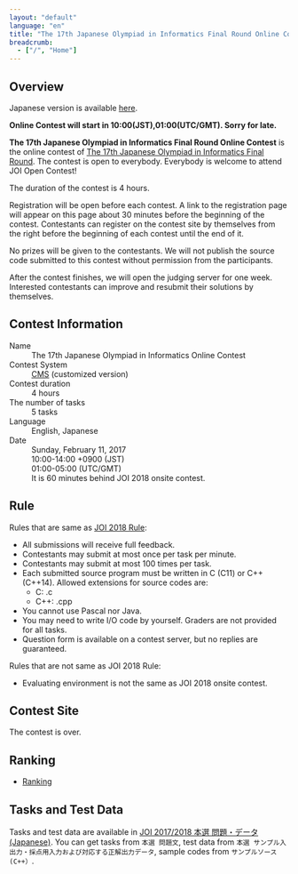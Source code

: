 ```yaml
---
layout: "default"
language: "en"
title: "The 17th Japanese Olympiad in Informatics Final Round Online Contest"
breadcrumb:
  - ["/", "Home"]
---
```


## Overview

Japanese version is available [here](./index.html).

**Online Contest will start in 10:00(JST),01:00(UTC/GMT). Sorry for late.**

**The 17th Japanese Olympiad in Informatics Final Round Online Contest** is the online contest of [The 17th Japanese Olympiad in Informatics Final Round](https://www.ioi-jp.org/joi/2017/honsen.html).
The contest is open to everybody. Everybody is welcome to attend JOI Open Contest!

The duration of the contest is 4 hours.

Registration will be open before each contest. A link to the registration page will appear on this page about 30 minutes before the beginning of the contest. Contestants can register on the contest site by themselves from the right before the beginning of each contest until the end of it.

No prizes will be given to the contestants. We will not publish the source code submitted to this contest without permission from the participants.

After the contest finishes, we will open the judging server for one week. Interested contestants can improve and resubmit their solutions by themselves.

## Contest Information

<dl>
  <dt>Name</dt>
    <dd>The 17th Japanese Olympiad in Informatics Online Contest</dd>

  <dt>Contest System</dt>
  <dd>
  <a href="https://github.com/cms-dev/cms/">CMS</a>
  (customized version)
  </dd>

  <dt>Contest duration</dt>
  <dd>4 hours</dd>

  <dt>The number of tasks</dt>
  <dd>5 tasks</dd>

  <dt>Language</dt>
  <dd>English, Japanese</dd>

  <dt>Date</dt>
  <dd>Sunday, February 11, 2017</dd>
  <dd>10:00-14:00 +0900 (JST)</dd>
  <dd>01:00-05:00 (UTC/GMT)</dd>
  <dd>It is 60 minutes behind JOI 2018 onsite contest.</dd>
</dl>

## Rule

Rules that are same as [JOI 2018 Rule](https://www.ioi-jp.org/joi/2017/2018-ho-outline.html):

- All submissions will receive full feedback.
- Contestants may submit at most once per task per minute.
- Contestants may submit at most 100 times per task.
- Each submitted source program must be written in C (C11) or C++ (C++14). Allowed extensions for source codes are:
  - C: .c
  - C++: .cpp
- You cannot use Pascal nor Java.
- You may need to write I/O code by yourself. Graders are not provided for all tasks.
- Question form is available on a contest server, but no replies are guaranteed.

Rules that are not same as JOI 2018 Rule:

- Evaluating environment is not the same as JOI 2018 onsite contest.

## Contest Site

The contest is over.

## Ranking

- [Ranking](ranking.html)

## Tasks and Test Data

Tasks and test data are available in [JOI 2017/2018 本選 問題・データ(Japanese)](https://www.ioi-jp.org/joi/2017/2018-ho/index.html). You can get tasks from `本選 問題文`, test data from `本選 サンプル入出力・採点用入力および対応する正解出力データ`, sample codes from `サンプルソース (C++）`.
